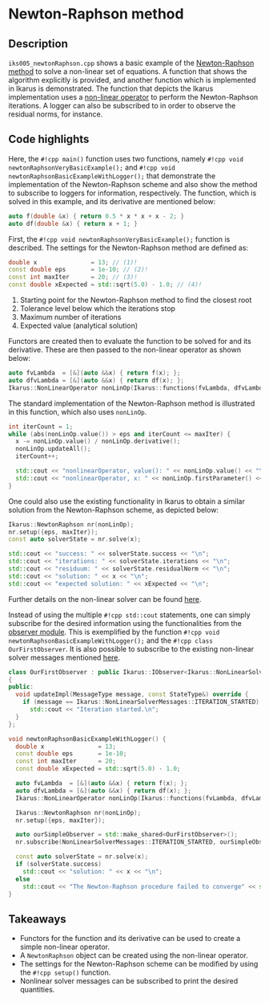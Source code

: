 # Newton-Raphson method

## Description

`iks005_newtonRaphson.cpp` shows a basic example of the [Newton-Raphson method](https://en.wikipedia.org/wiki/Newton's_method) to solve
a non-linear set of equations.
A function that shows the algorithm explicitly is provided, and another function which is implemented in Ikarus is
demonstrated. The function that depicts the Ikarus implementation uses a
[non-linear operator](../01_framework/nonlinearOperator.md) to
perform the Newton-Raphson iterations. A logger can also be subscribed to in order to observe the residual norms,
for instance.

## Code highlights

Here, the `#!cpp main()` function uses two functions, namely `#!cpp void newtonRaphsonVeryBasicExample();` and `#!cpp void newtonRaphsonBasicExampleWithLogger();`
that demonstrate the implementation of the Newton-Raphson scheme and also show the method to subscribe to loggers for information, respectively.
The function, which is solved in this example, and its derivative are mentioned below:

```cpp
auto f(double &x) { return 0.5 * x * x + x - 2; }
auto df(double &x) { return x + 1; }
```

First, the `#!cpp void newtonRaphsonVeryBasicExample();` function is described.
The settings for the Newton-Raphson method are defined as:

```cpp
double x               = 13; // (1)!
const double eps       = 1e-10; // (2)!
const int maxIter      = 20; // (3)!
const double xExpected = std::sqrt(5.0) - 1.0; // (4)!
```

1. Starting point for the Newton-Raphson method to find the closest root
2. Tolerance level below which the iterations stop
3. Maximum number of iterations
4. Expected value (analytical solution)

Functors are created then to evaluate the function to be solved for and its derivative. These are then passed to the non-linear operator
as shown below:

```cpp
auto fvLambda  = [&](auto &&x) { return f(x); };
auto dfvLambda = [&](auto &&x) { return df(x); };
Ikarus::NonLinearOperator nonLinOp(Ikarus::functions(fvLambda, dfvLambda), Ikarus::parameter(x));
```

The standard implementation of the Newton-Raphson method is illustrated in this function, which also uses `nonLinOp`.

```cpp
int iterCount = 1;
while (abs(nonLinOp.value()) > eps and iterCount <= maxIter) {
  x -= nonLinOp.value() / nonLinOp.derivative();
  nonLinOp.updateAll();
  iterCount++;

  std::cout << "nonlinearOperator, value(): " << nonLinOp.value() << "\n";
  std::cout << "nonlinearOperator, x: " << nonLinOp.firstParameter() << "\n";
}
```

One could also use the existing functionality in Ikarus to obtain a similar solution from the Newton-Raphson scheme, as depicted below:

```cpp
Ikarus::NewtonRaphson nr(nonLinOp);
nr.setup({eps, maxIter});
const auto solverState = nr.solve(x);

std::cout << "success: " << solverState.success << "\n";
std::cout << "iterations: " << solverState.iterations << "\n";
std::cout << "residuum: " << solverState.residualNorm << "\n";
std::cout << "solution: " << x << "\n";
std::cout << "expected solution: " << xExpected << "\n";
```

Further details on the non-linear solver can be found [here](../01_framework/solvers.md#nonlinear-solver).

Instead of using the multiple `#!cpp std::cout` statements, one can simply subscribe for the desired information
using the functionalities from the [observer module](../01_framework/observer.md).
This is exemplified by the function `#!cpp void newtonRaphsonBasicExampleWithLogger();` and the `#!cpp class OurFirstObserver`.
It is also possible to subscribe to the existing non-linear solver messages mentioned [here](../01_framework/observer.md#messages).

```cpp
class OurFirstObserver : public Ikarus::IObserver<Ikarus::NonLinearSolverObservable>
{
public:
  void updateImpl(MessageType message, const StateType&) override {
    if (message == Ikarus::NonLinearSolverMessages::ITERATION_STARTED)
      std::cout << "Iteration started.\n";
  }
};

void newtonRaphsonBasicExampleWithLogger() {
  double x               = 13;
  const double eps       = 1e-10;
  const int maxIter      = 20;
  const double xExpected = std::sqrt(5.0) - 1.0;

  auto fvLambda  = [&](auto &&x) { return f(x); };
  auto dfvLambda = [&](auto &&x) { return df(x); };
  Ikarus::NonLinearOperator nonLinOp(Ikarus::functions(fvLambda, dfvLambda), Ikarus::parameter(x));

  Ikarus::NewtonRaphson nr(nonLinOp);
  nr.setup({eps, maxIter});

  auto ourSimpleObserver = std::make_shared<OurFirstObserver>();
  nr.subscribe(NonLinearSolverMessages::ITERATION_STARTED, ourSimpleObserver);

  const auto solverState = nr.solve(x);
  if (solverState.success)
    std::cout << "solution: " << x << "\n";
  else
    std::cout << "The Newton-Raphson procedure failed to converge" << std::endl;
}
```

## Takeaways

- Functors for the function and its derivative can be used to create a simple non-linear operator.
- A `NewtonRaphson` object can be created using the non-linear operator.
- The settings for the Newton-Raphson scheme can be modified by using the `#!cpp setup()` function.
- Nonlinear solver messages can be subscribed to print the desired quantities.
